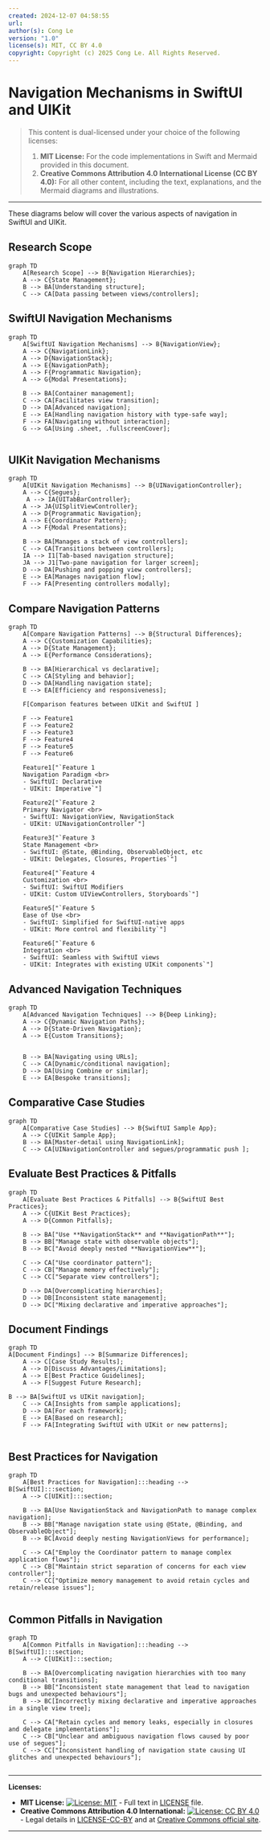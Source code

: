 ```yaml
---
created: 2024-12-07 04:58:55
url:
author(s): Cong Le
version: "1.0"
license(s): MIT, CC BY 4.0
copyright: Copyright (c) 2025 Cong Le. All Rights Reserved.
---
```



# Navigation Mechanisms in SwiftUI and UIKit

> This content is dual-licensed under your choice of the following licenses:
> 1.  **MIT License:** For the code implementations in Swift and Mermaid provided in this document.
> 2.  **Creative Commons Attribution 4.0 International License (CC BY 4.0):** For all other content, including the text, explanations, and the Mermaid diagrams and illustrations.

---

These diagrams below will cover the various aspects of navigation in SwiftUI and UIKit.

## Research Scope

```mermaid
graph TD
    A[Research Scope] --> B{Navigation Hierarchies};
    A --> C{State Management};
    B --> BA[Understanding structure];
    C --> CA[Data passing between views/controllers];
```

## SwiftUI Navigation Mechanisms

```mermaid
graph TD
    A[SwiftUI Navigation Mechanisms] --> B{NavigationView};
    A --> C{NavigationLink};
    A --> D{NavigationStack};
    A --> E{NavigationPath};
    A --> F{Programmatic Navigation};
    A --> G{Modal Presentations};

    B --> BA[Container management];
    C --> CA[Facilitates view transition];
    D --> DA[Advanced navigation];
    E --> EA[Handling navigation history with type-safe way];
    F --> FA[Navigating without interaction];
    G --> GA[Using .sheet, .fullscreenCover];
    
```


## UIKit Navigation Mechanisms

```mermaid
graph TD
    A[UIKit Navigation Mechanisms] --> B{UINavigationController};
    A --> C{Segues};
     A --> IA{UITabBarController};
    A --> JA{UISplitViewController};
    A --> D{Programmatic Navigation};
    A --> E{Coordinator Pattern};
    A --> F{Modal Presentations};

    B --> BA[Manages a stack of view controllers];
    C --> CA[Transitions between controllers];
    IA --> I1[Tab-based navigation structure];
    JA --> J1[Two-pane navigation for larger screen];
    D --> DA[Pushing and popping view controllers];
    E --> EA[Manages navigation flow];
    F --> FA[Presenting controllers modally];
```


## Compare Navigation Patterns

```mermaid
graph TD
    A[Compare Navigation Patterns] --> B{Structural Differences};
    A --> C{Customization Capabilities};
    A --> D{State Management};
    A --> E{Performance Considerations};

    B --> BA[Hierarchical vs declarative];
    C --> CA[Styling and behavior];
    D --> DA[Handling navigation state];
    E --> EA[Efficiency and responsiveness];
    
    F[Comparison features between UIKit and SwiftUI ]

    F --> Feature1
    F --> Feature2
    F --> Feature3
    F --> Feature4
    F --> Feature5
    F --> Feature6
    
    Feature1["`Feature 1
    Navigation Paradigm <br>
    - SwiftUI: Declarative
    - UIKit: Imperative`"]
    
    Feature2["`Feature 2
    Primary Navigator <br>
    - SwiftUI: NavigationView, NavigationStack
    - UIKit: UINavigationController`"]

    Feature3["`Feature 3
    State Management <br>
    - SwiftUI: @State, @Binding, ObservableObject, etc
    - UIKit: Delegates, Closures, Properties`"]

    Feature4["`Feature 4
    Customization <br>
    - SwiftUI: SwiftUI Modifiers
    - UIKit: Custom UIViewControllers, Storyboards`"]

    Feature5["`Feature 5
    Ease of Use <br>
    - SwiftUI: Simplified for SwiftUI-native apps
    - UIKit: More control and flexibility`"]

    Feature6["`Feature 6
    Integration <br>
    - SwiftUI: Seamless with SwiftUI views
    - UIKit: Integrates with existing UIKit components`"]

```


## Advanced Navigation Techniques

```mermaid
graph TD
    A[Advanced Navigation Techniques] --> B{Deep Linking};
    A --> C{Dynamic Navigation Paths};
    A --> D{State-Driven Navigation};
    A --> E{Custom Transitions};


    B --> BA[Navigating using URLs];
    C --> CA[Dynamic/conditional navigation];
    D --> DA[Using Combine or similar];
    E --> EA[Bespoke transitions];
```

## Comparative Case Studies


```mermaid
graph TD
    A[Comparative Case Studies] --> B{SwiftUI Sample App};
    A --> C{UIKit Sample App};
    B --> BA[Master-detail using NavigationLink];
    C --> CA[UINavigationController and segues/programmatic push ];
```


## Evaluate Best Practices & Pitfalls

```mermaid
graph TD
    A[Evaluate Best Practices & Pitfalls] --> B{SwiftUI Best Practices};
    A --> C{UIKit Best Practices};
    A --> D{Common Pitfalls};
    
    B --> BA["Use **NavigationStack** and **NavigationPath**"];
    B --> BB["Manage state with observable objects"];
    B --> BC["Avoid deeply nested **NavigationView**"];
    
    C --> CA["Use coordinator pattern"];
    C --> CB["Manage memory effectively"];
    C --> CC["Separate view controllers"];
    
    D --> DA[Overcomplicating hierarchies];
    D --> DB[Inconsistent state management];
    D --> DC["Mixing declarative and imperative approaches"];

```

## Document Findings

```mermaid
graph TD
A[Document Findings] --> B[Summarize Differences];
    A --> C[Case Study Results];
    A --> D[Discuss Advantages/Limitations];
    A --> E[Best Practice Guidelines];
    A --> F[Suggest Future Research];

B --> BA[SwiftUI vs UIKit navigation];
    C --> CA[Insights from sample applications];
    D --> DA[For each framework];
    E --> EA[Based on research];
    F --> FA[Integrating SwiftUI with UIKit or new patterns];
    
```


## Best Practices for Navigation


```mermaid
graph TD
    A[Best Practices for Navigation]:::heading --> B[SwiftUI]:::section;
    A --> C[UIKit]:::section;
    
    B --> BA[Use NavigationStack and NavigationPath to manage complex navigation];
    B --> BB["Manage navigation state using @State, @Binding, and ObservableObject"];
    B --> BC[Avoid deeply nesting NavigationViews for performance];
    
    C --> CA["Employ the Coordinator pattern to manage complex application flows"];
    C --> CB["Maintain strict separation of concerns for each view controller"];
    C --> CC["Optimize memory management to avoid retain cycles and retain/release issues"];
    
```



## Common Pitfalls in Navigation

```mermaid
graph TD
    A[Common Pitfalls in Navigation]:::heading --> B[SwiftUI]:::section;
    A --> C[UIKit]:::section;
    
    B --> BA[Overcomplicating navigation hierarchies with too many conditional transitions];
    B --> BB["Inconsistent state management that lead to navigation bugs and unexpected behaviours"];
    B --> BC[Incorrectly mixing declarative and imperative approaches in a single view tree];
    
    C --> CA["Retain cycles and memory leaks, especially in closures and delegate implementations"];
    C --> CB["Unclear and ambiguous navigation flows caused by poor use of segues"];
    C --> CC["Inconsistent handling of navigation state causing UI glitches and unexpected behaviours"];
    
```

---
**Licenses:**

- **MIT License:**  [![License: MIT](https://img.shields.io/badge/License-MIT-yellow.svg)](LICENSE) - Full text in [LICENSE](LICENSE) file.
- **Creative Commons Attribution 4.0 International:** [![License: CC BY 4.0](https://licensebuttons.net/l/by/4.0/88x31.png)](LICENSE-CC-BY) - Legal details in [LICENSE-CC-BY](LICENSE-CC-BY) and at [Creative Commons official site](http://creativecommons.org/licenses/by/4.0/).

---